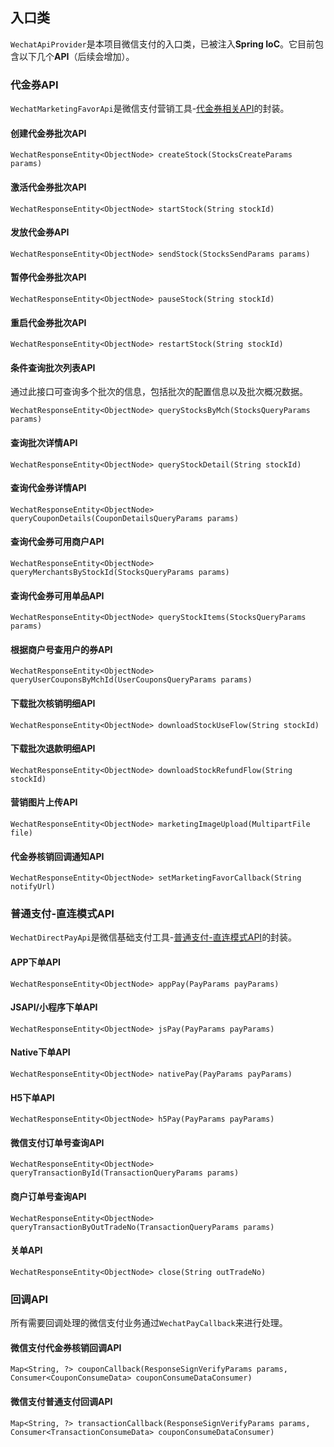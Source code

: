 ## 入口类

`WechatApiProvider`是本项目微信支付的入口类，已被注入**Spring IoC**。它目前包含以下几个**API**（后续会增加）。

### 代金券API

`WechatMarketingFavorApi`是微信支付营销工具-[代金券相关API](https://pay.weixin.qq.com/wiki/doc/apiv3/wxpay/pages/convention.shtml)的封装。

#### 创建代金券批次API

`WechatResponseEntity<ObjectNode> createStock(StocksCreateParams params)`

#### 激活代金券批次API

 `WechatResponseEntity<ObjectNode> startStock(String stockId)`

#### 发放代金券API

`WechatResponseEntity<ObjectNode> sendStock(StocksSendParams params)`

#### 暂停代金券批次API

`WechatResponseEntity<ObjectNode> pauseStock(String stockId)`

#### 重启代金券批次API

`WechatResponseEntity<ObjectNode> restartStock(String stockId)`

#### 条件查询批次列表API
通过此接口可查询多个批次的信息，包括批次的配置信息以及批次概况数据。

`WechatResponseEntity<ObjectNode> queryStocksByMch(StocksQueryParams params)`

#### 查询批次详情API

`WechatResponseEntity<ObjectNode> queryStockDetail(String stockId)`

#### 查询代金券详情API

`WechatResponseEntity<ObjectNode> queryCouponDetails(CouponDetailsQueryParams params)`

#### 查询代金券可用商户API

`WechatResponseEntity<ObjectNode> queryMerchantsByStockId(StocksQueryParams params)`

#### 查询代金券可用单品API

`WechatResponseEntity<ObjectNode> queryStockItems(StocksQueryParams params)`

#### 根据商户号查用户的券API

`WechatResponseEntity<ObjectNode> queryUserCouponsByMchId(UserCouponsQueryParams params)`

#### 下载批次核销明细API

`WechatResponseEntity<ObjectNode> downloadStockUseFlow(String stockId)`

#### 下载批次退款明细API

`WechatResponseEntity<ObjectNode> downloadStockRefundFlow(String stockId)`

#### 营销图片上传API

`WechatResponseEntity<ObjectNode> marketingImageUpload(MultipartFile file)`

#### 代金券核销回调通知API

`WechatResponseEntity<ObjectNode> setMarketingFavorCallback(String notifyUrl)`

### 普通支付-直连模式API

`WechatDirectPayApi`是微信基础支付工具-[普通支付-直连模式API](https://pay.weixin.qq.com/wiki/doc/apiv3/wxpay/pages/transactions.shtml)的封装。

#### APP下单API

`WechatResponseEntity<ObjectNode> appPay(PayParams payParams)`

#### JSAPI/小程序下单API

`WechatResponseEntity<ObjectNode> jsPay(PayParams payParams)`

#### Native下单API

`WechatResponseEntity<ObjectNode> nativePay(PayParams payParams)`

#### H5下单API

`WechatResponseEntity<ObjectNode> h5Pay(PayParams payParams)`

#### 微信支付订单号查询API

`WechatResponseEntity<ObjectNode> queryTransactionById(TransactionQueryParams params)`

#### 商户订单号查询API

`WechatResponseEntity<ObjectNode> queryTransactionByOutTradeNo(TransactionQueryParams params)`

#### 关单API

`WechatResponseEntity<ObjectNode> close(String outTradeNo)`

### 回调API

所有需要回调处理的微信支付业务通过`WechatPayCallback`来进行处理。

#### 微信支付代金券核销回调API

`Map<String, ?> couponCallback(ResponseSignVerifyParams params, Consumer<CouponConsumeData> couponConsumeDataConsumer)`

#### 微信支付普通支付回调API

`Map<String, ?> transactionCallback(ResponseSignVerifyParams params, Consumer<TransactionConsumeData> couponConsumeDataConsumer)`